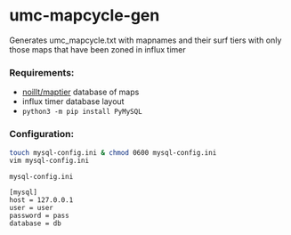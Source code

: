 # umc-mapcycle-gen
Generates umc_mapcycle.txt with mapnames and their surf tiers with only those maps that have been zoned in influx timer

### Requirements:
- [noillt/maptier](https://github.com/noillt/maptier) database of maps
- influx timer database layout
- `python3 -m pip install PyMySQL`

### Configuration:
```sh
touch mysql-config.ini & chmod 0600 mysql-config.ini
vim mysql-config.ini
```
`mysql-config.ini`
```
[mysql]
host = 127.0.0.1
user = user
password = pass
database = db
```
